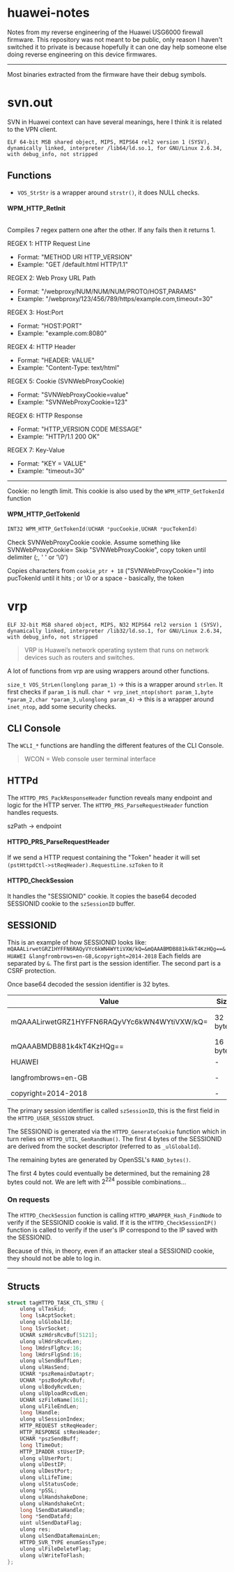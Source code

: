 # huawei-notes
Notes from my reverse engineering of the Huawei USG6000 firewall firmware. This repository was not meant to be public, only reason I haven't switched it to private is because hopefully it can one day help someone else doing reverse engineering on this device firmwares.

---

Most binaries extracted from the firmware have their debug symbols.

# svn.out

SVN in Huawei context can have several meanings, here I think it is related to the VPN client. 

```
ELF 64-bit MSB shared object, MIPS, MIPS64 rel2 version 1 (SYSV), dynamically linked, interpreter /lib64/ld.so.1, for GNU/Linux 2.6.34, with debug_info, not stripped
```

## Functions

- `VOS_StrStr` is a wrapper around `strstr()`, it does NULL checks.

#### WPM_HTTP_RetInit
```c

```

Compiles 7 regex pattern one after the other. If any fails then it returns 1.
   
REGEX 1: HTTP Request Line
- Format: "METHOD URI HTTP_VERSION"
- Example: "GET /default.html HTTP/1.1"

REGEX 2: Web Proxy URL Path
- Format: "/webproxy/NUM/NUM/NUM/PROTO/HOST,PARAMS"
- Example: "/webproxy/123/456/789/https/example.com,timeout=30"

REGEX 3: Host:Port
- Format: "HOST:PORT"
- Example: "example.com:8080"

REGEX 4: HTTP Header
- Format: "HEADER: VALUE"
- Example: "Content-Type: text/html"

REGEX 5: Cookie (SVNWebProxyCookie)
- Format: "SVNWebProxyCookie=value"
- Example: "SVNWebProxyCookie=123"

REGEX 6: HTTP Response
- Format: "HTTP_VERSION CODE MESSAGE"
- Example: "HTTP/1.1 200 OK"

REGEX 7: Key-Value
- Format: "KEY = VALUE"
- Example: "timeout=30"

---
Cookie: no length limit. This cookie is also used by the `WPM_HTTP_GetTokenId` function

#### WPM_HTTP_GetTokenId
```c
INT32 WPM_HTTP_GetTokenId(UCHAR *pucCookie,UCHAR *pucTokenId)
```

Check SVNWebProxyCookie cookie.
Assume something like SVNWebProxyCookie=<token>
Skip "SVNWebProxyCookie", copy token until delimiter (;, ' ' or '\0')

Copies characters from `cookie_ptr + 18` ("SVNWebProxyCookie=") into pucTokenId until it hits ; or \0 or a space - basically, the token

# vrp

`ELF 32-bit MSB shared object, MIPS, N32 MIPS64 rel2 version 1 (SYSV), dynamically linked, interpreter /lib32/ld.so.1, for GNU/Linux 2.6.34, with debug_info, not stripped`

> VRP is Huawei’s network operating system that runs on network devices such as routers and switches.

A lot of functions from vrp are using wrappers around other functions.

`size_t VOS_StrLen(longlong param_1)` -> this is a wrapper around `strlen`. It first checks if `param_1` is null.
`char * vrp_inet_ntop(short param_1,byte *param_2,char *param_3,ulonglong param_4)` -> this is a wrapper around `inet_ntop`, add some security checks.

## CLI Console

The `WCLI_*` functions are handling the different features of the CLI Console.

> WCON = Web console user terminal interface

## HTTPd

The `HTTPD_PRS_PackResponseHeader` function reveals many endpoint and logic for the HTTP server.
The `HTTPD_PRS_ParseRequestHeader` function handles requests.

szPath -> endpoint

#### HTTPD_PRS_ParseRequestHeader

If we send a HTTP request containing the "Token" header it will set `(pstHttpdCtl->stReqHeader).RequestLine.szToken` to it

#### HTTPD_CheckSession

It handles the "SESSIONID" cookie. It copies the base64 decoded SESSIONID cookie to the `szSessionID` buffer.

## SESSIONID

This is an example of how SESSIONID looks like: `mQAAALirwetGRZ1HYFFN6RAQyVYc6kWN4WYtiVXW/kQ=&mQAAABMDB881k4kT4KzHQg==&HUAWEI &langfrombrows=en-GB,&copyright=2014-2018`
Each fields are separated by `&`. The first part is the session identifier. The second part is a CSRF protection. 

Once base64 decoded the session identifier is 32 bytes. 


| Value                                        | Size     | Purpose                    |
|----------------------------------------------|----------|----------------------------|
| mQAAALirwetGRZ1HYFFN6RAQyVYc6kWN4WYtiVXW/kQ= | 32 bytes | Primary session identifier |
| mQAAABMDB881k4kT4KzHQg==                     | 16 bytes | CSRF protection            |
| HUAWEI                                       | -        | static                     |
| langfrombrows=en-GB                          | -        | client language            |
| copyright=2014-2018                          | -        | static                     |


The primary session identifier is called `szSessionID`, this is the first field in the `HTTPD_USER_SESSION` struct. 

The SESSIONID is generated via the `HTTPD_GenerateCookie` function which in turn relies on `HTTPD_UTIL_GenRandNum()`. The first 4 bytes of the SESSIONID are derived from the socket descriptor (referred to as `_ulGlobalId`). 

The remaining bytes are generated by OpenSSL's `RAND_bytes()`.  

The first 4 bytes could eventually be determined, but the remaining 28 bytes could not. We are left with $2^{224}$ possible combinations...

### On requests

The `HTTPD_CheckSession` function is calling `HTTPD_WRAPPER_Hash_FindNode` to verify if the SESSIONID cookie is valid. If it is the `HTTPD_CheckSessionIP()` function is called to verify if the user's IP correspond to the IP saved with the SESSIONID.

Because of this, in theory, even if an attacker steal a SESSIONID cookie, they should not be able to log in.


---

## Structs

```c
struct tagHTTPD_TASK_CTL_STRU {
    ulong ulTaskid;
    long lsAcptSocket;
    ulong ulGlobalId;
    long lSvrSocket;
    UCHAR szHdrsRcvBuf[5121];
    ulong ulHdrsRcvdLen;
    long lHdrsFlgRcv:16;
    long lHdrsFlgSnd:16;
    ulong ulSendBuffLen;
    ulong ulHasSend;
    UCHAR *pszRemainDataptr;
    UCHAR *pszBodyRcvBuf;
    ulong ulBodyRcvdLen;
    ulong ulUploadRcvdLen;
    UCHAR szFileName[161];
    ulong ulFileEndLen;
    long lHandle;
    ulong ulSessionIndex;
    HTTP_REQUEST stReqHeader;
    HTTP_RESPONSE stResHeader;
    UCHAR *pszSendBuff;
    long lTimeOut;
    HTTP_IPADDR stUserIP;
    ulong ulUserPort;
    ulong ulDestIP;
    ulong ulDestPort;
    ulong ulLifeTime;
    ulong ulStatusCode;
    ulong *pSSL;
    ulong ulHandshakeDone;
    ulong ulHandshakeCnt;
    long lSendDataHandle;
    long *SendDatafd;
    uint ulSendDataFlag;
    ulong res;
    ulong ulSendDataRemainLen;
    HTTPD_SVR_TYPE enumSessType;
    ulong ulFileDeleteFlag;
    ulong ulWriteToFlash;
};
```